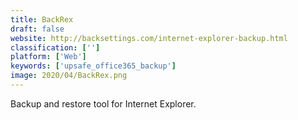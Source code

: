 ```yaml
---
title: BackRex
draft: false 
website: http://backsettings.com/internet-explorer-backup.html
classification: ['']
platform: ['Web']
keywords: ['upsafe_office365_backup']
image: 2020/04/BackRex.png
---
```

Backup and restore tool for Internet Explorer.